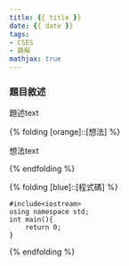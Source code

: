 ```yaml
---
title: {{ title }}
date: {{ date }}
tags:
- CSES
- 題解
mathjax: true
---
```



### 題目敘述

題述text

{% folding [orange]::[想法] %}

想法text

{% endfolding %}

{% folding [blue]::[程式碼] %}

```c++=
#include<iostream>
using namespace std;
int main(){
    return 0;
}
```

{% endfolding %}
